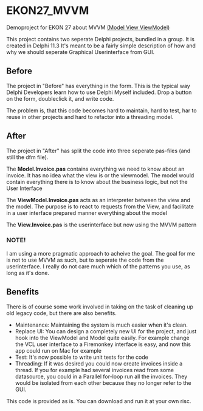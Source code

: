 # EKON27_MVVM
Demoproject for EKON 27 about MVVM [(Model View ViewModel)](https://en.wikipedia.org/wiki/Model%E2%80%93view%E2%80%93viewmodel)

This project contains two seperate Delphi projects, bundled in a group. It is created in Delphi 11.3
It's meant to be a fairly simple description of how and why we should seperate Graphical Userinterface from GUI.

## Before
The project in "Before" has everything in the form. This is the typical way Delphi Developers learn how to use Delphi
Myself included.
Drop a button on the form, doubleclick it, and write code.

The problem is, that this code becomes hard to maintain, hard to test, har to reuse in other projects and hard to refactor into a threading model.

## After
The project in "After" has split the code into three seperate pas-files (and still the dfm file).

The **Model.Invoice.pas** contains everything we need to know about an invoice. It has no idea what the view is or the viewmodel.
The model would contain everything there is to know about the business logic, but not the User Interface

The **ViewModel.Invoice.pas** acts as an interpreter between the view and the model. The purpose is to react to requests from the View, and facilitate in a user interface prepared manner everything about the model

The **View.Invoice.pas** is the userinterface but now using the MVVM pattern

### NOTE!
I am using a more pragmatic approach to acheive the goal. The goal for me is not to use MVVM as such, but to seperate the code from the userinterface. I really do not care much which of the patterns you use, as long as it's done.

## Benefits
There is of course some work involved in taking on the task of cleaning up old legacy code, but there are also benefits.

- Maintenance: Maintaining the system is much easier when it's clean.
- Replace UI: You can design a completely new UI for the project, and just hook into the ViewModel and Model quite easily. For example change the VCL user interface to a Firemonkey interface is easy, and now this app could run on Mac for example
- Test: It's now possible to write unit tests for the code
- Threading: If it was desired you could now create invoices inside a thread. If you for example had several invoices read from some datasource, you could in a Parallel for-loop run all the invoices. They would be isolated from each other because they no longer refer to the GUI.


This code is provided as is. You can download and run it at your own risc. 
